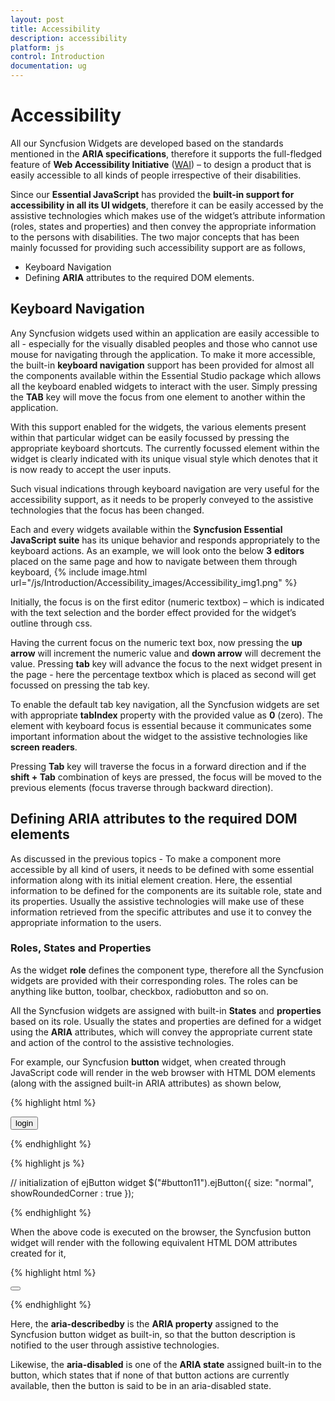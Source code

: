 ```yaml
---
layout: post
title: Accessibility
description: accessibility
platform: js
control: Introduction
documentation: ug
---
```


# Accessibility

All our Syncfusion Widgets are developed based on the standards mentioned in the **ARIA specifications**, therefore it supports the full-fledged feature of **Web Accessibility Initiative** ([WAI](http://www.w3.org/WAI/PF/aria-practices/)) – to design a product that is easily accessible to all kinds of people irrespective of their disabilities. 

Since our **Essential JavaScript** has provided the **built-in support for accessibility in all its UI widgets**, therefore it can be easily accessed by the assistive technologies which makes use of the widget’s attribute information (roles, states and properties) and then convey the appropriate information to the persons with disabilities. The two major concepts that has been mainly focussed for providing such accessibility support are as follows,

* Keyboard Navigation
* Defining **ARIA** attributes to the required DOM elements. 

## Keyboard Navigation

Any Syncfusion widgets used within an application are easily accessible to all - especially for the visually disabled peoples and those who cannot use mouse for navigating through the application. To make it more accessible, the built-in **keyboard navigation** support has been provided for almost all the components available within the Essential Studio package which allows all the keyboard enabled widgets to interact with the user. Simply pressing the **TAB** key will move the focus from one element to another within the application.

With this support enabled for the widgets, the various elements present within that particular widget can be easily focussed by pressing the appropriate keyboard shortcuts. The currently focussed element within the widget is clearly indicated with its unique visual style which denotes that it is now ready to accept the user inputs. 

Such visual indications through keyboard navigation are very useful for the accessibility support, as it needs to be properly conveyed to the assistive technologies that the focus has been changed.

Each and every widgets available within the **Syncfusion Essential JavaScript suite** has its unique behavior and responds appropriately to the keyboard actions. As an example, we will look onto the below **3** **editors** placed on the same page and how to navigate between them through keyboard,
{% include image.html url="/js/Introduction/Accessibility_images/Accessibility_img1.png" %}

Initially, the focus is on the first editor (numeric textbox) – which is indicated with the text selection and the border effect provided for the widget’s outline through css.

Having the current focus on the numeric text box, now pressing the **up arrow** will increment the numeric value and **down arrow** will decrement the value. Pressing **tab** key will advance the focus to the next widget present in the page - here the percentage textbox which is placed as second will get focussed on pressing the tab key. 

To enable the default tab key navigation, all the Syncfusion widgets are set with appropriate **tabIndex** property with the provided value as **0** (zero). The element with keyboard focus is essential because it communicates some important information about the widget to the assistive technologies like **screen readers**.

Pressing **Tab** key will traverse the focus in a forward direction and if the **shift + Tab** combination of keys are pressed, the focus will be moved to the previous elements (focus traverse through backward direction).

## Defining ARIA attributes to the required DOM elements

As discussed in the previous topics - To make a component more accessible by all kind of users, it needs to be defined with some essential information along with its initial element creation. Here, the essential information to be defined for the components are its suitable role, state and its properties. Usually the assistive technologies will make use of these information retrieved from the specific attributes and use it to convey the appropriate information to the users.

### Roles, States and Properties

As the widget **role** defines the component type, therefore all the Syncfusion widgets are provided with their corresponding roles. The roles can be anything like button, toolbar, checkbox, radiobutton and so on.

All the Syncfusion widgets are assigned with built-in **States** and **properties** based on its role. Usually the states and properties are defined for a widget using the **ARIA** attributes, which will convey the appropriate current state and action of the control to the assistive technologies. 

For example, our Syncfusion **button** widget, when created through JavaScript code will render in the web browser with HTML DOM elements (along with the assigned built-in ARIA attributes) as shown below,

{% highlight html %}

<!--container to render the Syncfusion button-->
<button id="button11">login</button>

{% endhighlight %}

{% highlight js %} 

//  initialization of ejButton widget 
$("#button11").ejButton({
     size: "normal",
     showRoundedCorner : true
});

{% endhighlight %}

When the above code is executed on the browser, the Syncfusion button widget will render with the following equivalent HTML DOM attributes created for it,

{% highlight html %}


<button id="button11" class="e-button e-js e-btn-normal e-btn e-select e-widget e-corner-all" tabindex="" type="submit" role="button" aria-describedby="login" aria-disabled="false"></button>


{% endhighlight %}

Here, the **aria-describedby** is the **ARIA property** assigned to the Syncfusion button widget as built-in, so that the button description is notified to the user through assistive technologies.

Likewise, the **aria-disabled** is one of the **ARIA state** assigned built-in to the button, which states that if none of that button actions are currently available, then the button is said to be in an aria-disabled state.

